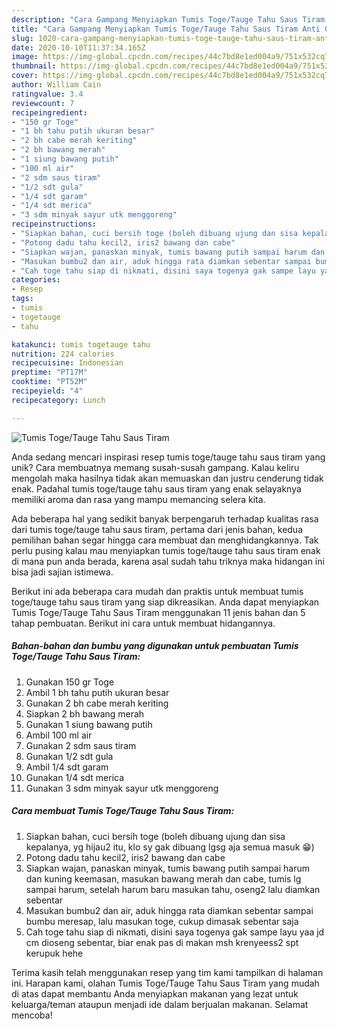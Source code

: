 ```yaml
---
description: "Cara Gampang Menyiapkan Tumis Toge/Tauge Tahu Saus Tiram Anti Gagal"
title: "Cara Gampang Menyiapkan Tumis Toge/Tauge Tahu Saus Tiram Anti Gagal"
slug: 1020-cara-gampang-menyiapkan-tumis-toge-tauge-tahu-saus-tiram-anti-gagal
date: 2020-10-10T11:37:34.165Z
image: https://img-global.cpcdn.com/recipes/44c7bd8e1ed004a9/751x532cq70/tumis-togetauge-tahu-saus-tiram-foto-resep-utama.jpg
thumbnail: https://img-global.cpcdn.com/recipes/44c7bd8e1ed004a9/751x532cq70/tumis-togetauge-tahu-saus-tiram-foto-resep-utama.jpg
cover: https://img-global.cpcdn.com/recipes/44c7bd8e1ed004a9/751x532cq70/tumis-togetauge-tahu-saus-tiram-foto-resep-utama.jpg
author: William Cain
ratingvalue: 3.4
reviewcount: 7
recipeingredient:
- "150 gr Toge"
- "1 bh tahu putih ukuran besar"
- "2 bh cabe merah keriting"
- "2 bh bawang merah"
- "1 siung bawang putih"
- "100 ml air"
- "2 sdm saus tiram"
- "1/2 sdt gula"
- "1/4 sdt garam"
- "1/4 sdt merica"
- "3 sdm minyak sayur utk menggoreng"
recipeinstructions:
- "Siapkan bahan, cuci bersih toge (boleh dibuang ujung dan sisa kepalanya, yg hijau2 itu, klo sy gak dibuang lgsg aja semua masuk 😁)"
- "Potong dadu tahu kecil2, iris2 bawang dan cabe"
- "Siapkan wajan, panaskan minyak, tumis bawang putih sampai harum dan kuning keemasan, masukan bawang merah dan cabe, tumis lg sampai harum, setelah harum baru masukan tahu, oseng2 lalu diamkan sebentar"
- "Masukan bumbu2 dan air, aduk hingga rata diamkan sebentar sampai bumbu meresap, lalu masukan toge, cukup dimasak sebentar saja"
- "Cah toge tahu siap di nikmati, disini saya togenya gak sampe layu yaa jd cm dioseng sebentar, biar enak pas di makan msh krenyeess2 spt kerupuk hehe"
categories:
- Resep
tags:
- tumis
- togetauge
- tahu

katakunci: tumis togetauge tahu 
nutrition: 224 calories
recipecuisine: Indonesian
preptime: "PT17M"
cooktime: "PT52M"
recipeyield: "4"
recipecategory: Lunch

---
```



![Tumis Toge/Tauge Tahu Saus Tiram](https://img-global.cpcdn.com/recipes/44c7bd8e1ed004a9/751x532cq70/tumis-togetauge-tahu-saus-tiram-foto-resep-utama.jpg)

Anda sedang mencari inspirasi resep tumis toge/tauge tahu saus tiram yang unik? Cara membuatnya memang susah-susah gampang. Kalau keliru mengolah maka hasilnya tidak akan memuaskan dan justru cenderung tidak enak. Padahal tumis toge/tauge tahu saus tiram yang enak selayaknya memiliki aroma dan rasa yang mampu memancing selera kita.



Ada beberapa hal yang sedikit banyak berpengaruh terhadap kualitas rasa dari tumis toge/tauge tahu saus tiram, pertama dari jenis bahan, kedua pemilihan bahan segar hingga cara membuat dan menghidangkannya. Tak perlu pusing kalau mau menyiapkan tumis toge/tauge tahu saus tiram enak di mana pun anda berada, karena asal sudah tahu triknya maka hidangan ini bisa jadi sajian istimewa.


Berikut ini ada beberapa cara mudah dan praktis untuk membuat tumis toge/tauge tahu saus tiram yang siap dikreasikan. Anda dapat menyiapkan Tumis Toge/Tauge Tahu Saus Tiram menggunakan 11 jenis bahan dan 5 tahap pembuatan. Berikut ini cara untuk membuat hidangannya.

<!--inarticleads1-->

##### Bahan-bahan dan bumbu yang digunakan untuk pembuatan Tumis Toge/Tauge Tahu Saus Tiram:

1. Gunakan 150 gr Toge
1. Ambil 1 bh tahu putih ukuran besar
1. Gunakan 2 bh cabe merah keriting
1. Siapkan 2 bh bawang merah
1. Gunakan 1 siung bawang putih
1. Ambil 100 ml air
1. Gunakan 2 sdm saus tiram
1. Gunakan 1/2 sdt gula
1. Ambil 1/4 sdt garam
1. Gunakan 1/4 sdt merica
1. Gunakan 3 sdm minyak sayur utk menggoreng




<!--inarticleads2-->

##### Cara membuat Tumis Toge/Tauge Tahu Saus Tiram:

1. Siapkan bahan, cuci bersih toge (boleh dibuang ujung dan sisa kepalanya, yg hijau2 itu, klo sy gak dibuang lgsg aja semua masuk 😁)
1. Potong dadu tahu kecil2, iris2 bawang dan cabe
1. Siapkan wajan, panaskan minyak, tumis bawang putih sampai harum dan kuning keemasan, masukan bawang merah dan cabe, tumis lg sampai harum, setelah harum baru masukan tahu, oseng2 lalu diamkan sebentar
1. Masukan bumbu2 dan air, aduk hingga rata diamkan sebentar sampai bumbu meresap, lalu masukan toge, cukup dimasak sebentar saja
1. Cah toge tahu siap di nikmati, disini saya togenya gak sampe layu yaa jd cm dioseng sebentar, biar enak pas di makan msh krenyeess2 spt kerupuk hehe




Terima kasih telah menggunakan resep yang tim kami tampilkan di halaman ini. Harapan kami, olahan Tumis Toge/Tauge Tahu Saus Tiram yang mudah di atas dapat membantu Anda menyiapkan makanan yang lezat untuk keluarga/teman ataupun menjadi ide dalam berjualan makanan. Selamat mencoba!
